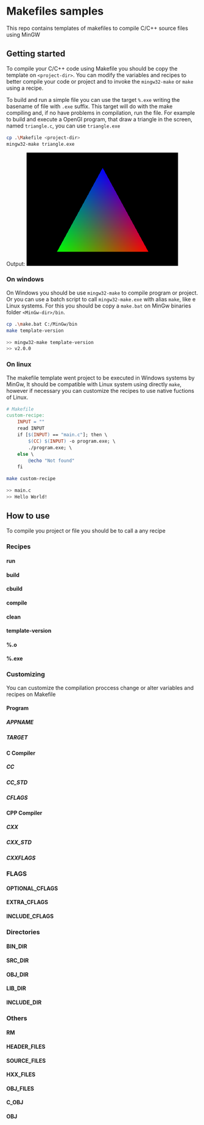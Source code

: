 # Makefiles samples

This repo contains templates of makefiles to compile C/C++ source files using MinGW

## Getting started

To compile your C/C++ code using Makefile you should be copy the template on `<project-dir>`. You can modify the variables and recipes to better compile your code or project and to invoke the `mingw32-make` or `make` using a recipe.

To build and run a simple file you can use the target `%.exe` writing the basename of file with `.exe` suffix. This target will do with the make compiling and, if no have problems in compilation, run the file. For example to build and execute a OpenGl program, that draw a triangle in the screen, named `triangle.c`, you can use `triangle.exe`

```sh
cp .\Makefile <project-dir>
mingw32-make triangle.exe
```

Output:
!["Program Output: OpenGL Triangle"](./public/triangle.png "Output: OpenGL Triangle")

### On windows

On Windows you should be use `mingw32-make` to compile program or project. Or you can use a batch script to call `mingw32-make.exe` with alias `make`, like e Linux systems. For this you should be copy a `make.bat` on MinGw binaries folder `<MinGw-dir>/bin`.

```sh
cp .\make.bat C:/MinGw/bin
make template-version
```

```sh
>> mingw32-make template-version
>> v2.0.0
```

### On linux

The makefile template went project to be executed in Windows systems by MinGw, It should be compatible with Linux system using directly `make`, however if necessary you can customize the recipes to use native fuctions of Linux.

```Makefile
# Makefile
custom-recipe:
    INPUT = ""
    read INPUT
    if [$(INPUT) == "main.c"]; then \
        $(CC) $(INPUT) -o program.exe; \
        ./program.exe; \
    else \
        @echo "Not found"
    fi

```

```sh
make custom-recipe
```

```sh
>> main.c
>> Hello World!
```

## How to use

To compile you project or file you should be to call a any recipe

### Recipes

#### run

#### build

#### cbuild

#### compile

#### clean

#### template-version

#### %.o

#### %.exe

### Customizing

You can customize the compilation proccess change or alter variables and recipes on Makefile

#### Program

##### APPNAME

##### TARGET

#### C Compiler

##### CC

##### CC_STD

##### CFLAGS

#### CPP Compiler

##### CXX

##### CXX_STD

##### CXXFLAGS

### FLAGS

#### OPTIONAL_CFLAGS

#### EXTRA_CFLAGS

#### INCLUDE_CFLAGS

### Directories

#### BIN_DIR

#### SRC_DIR

#### OBJ_DIR

#### LIB_DIR

#### INCLUDE_DIR

### Others

#### RM

#### HEADER_FILES

#### SOURCE_FILES

#### HXX_FILES

#### OBJ_FILES

#### C_OBJ

#### OBJ
